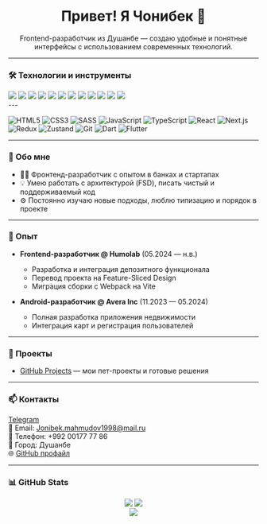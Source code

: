 <h1 align="center">
  Привет! Я Чонибек 👋
</h1>

<p align="center">
  Frontend-разработчик из Душанбе — создаю удобные и понятные интерфейсы с использованием современных технологий.
</p>

---

### 🛠️ Технологии и инструменты

<div>
  <img src="https://img.shields.io/badge/html5-%23E34F26.svg?style=for-the-badge&logo=html5&logoColor=white" />
  <img src="https://img.shields.io/badge/css3-%231572B6.svg?style=for-the-badge&logo=css3&logoColor=white" />
  <img src="https://img.shields.io/badge/SASS-hotpink.svg?style=for-the-badge&logo=SASS&logoColor=white" />
  <img src="https://img.shields.io/badge/javascript-%23323330.svg?style=for-the-badge&logo=javascript&logoColor=%23F7DF1E" />
  <img src="https://img.shields.io/badge/typescript-%23007ACC.svg?style=for-the-badge&logo=typescript&logoColor=white" />
  <img src="https://img.shields.io/badge/react-%2320232a.svg?style=for-the-badge&logo=react&logoColor=%2361DAFB" />
  <img src="https://img.shields.io/badge/next-black?style=for-the-badge&logo=next.js&logoColor=white" />
  <img src="https://img.shields.io/badge/redux-%23593d88.svg?style=for-the-badge&logo=redux&logoColor=white" />
  <img src="https://img.shields.io/badge/zustand-%2320232a.svg?style=for-the-badge&logo=react&color=grey" />
  <img src="https://img.shields.io/badge/git-%23121011.svg?style=for-the-badge&logo=git&logoColor=white" />
  <img src="https://img.shields.io/badge/dart-%230175C2.svg?style=for-the-badge&logo=dart&logoColor=white" />
  <img src="https://img.shields.io/badge/flutter-%2302569B.svg?style=for-the-badge&logo=flutter&logoColor=white" />
 
</div>
---

 ![HTML5](https://img.shields.io/badge/html5-%23E34F26.svg?style=for-the-badge&logo=html5&logoColor=white)
  ![CSS3](https://img.shields.io/badge/css3-%231572B6.svg?style=for-the-badge&logo=css3&logoColor=white)
  ![SASS](https://img.shields.io/badge/SASS-hotpink.svg?style=for-the-badge&logo=SASS&logoColor=white)
  ![JavaScript](https://img.shields.io/badge/javascript-%23323330.svg?style=for-the-badge&logo=javascript&logoColor=%23F7DF1E)
  ![TypeScript](https://img.shields.io/badge/typescript-%23007ACC.svg?style=for-the-badge&logo=typescript&logoColor=white)
  ![React](https://img.shields.io/badge/react-%2320232a.svg?style=for-the-badge&logo=react&logoColor=%2361DAFB)
  ![Next.js](https://img.shields.io/badge/next-black?style=for-the-badge&logo=next.js&logoColor=white)
  ![Redux](https://img.shields.io/badge/redux-%23593d88.svg?style=for-the-badge&logo=redux&logoColor=white)
  ![Zustand](https://img.shields.io/badge/zustand-%2320232a.svg?style=for-the-badge&logo=react&color=grey)
  ![Git](https://img.shields.io/badge/git-%23121011.svg?style=for-the-badge&logo=git&logoColor=white)
  ![Dart](https://img.shields.io/badge/dart-%230175C2.svg?style=for-the-badge&logo=dart&logoColor=white)
  ![Flutter](https://img.shields.io/badge/flutter-%2302569B.svg?style=for-the-badge&logo=flutter&logoColor=white)
  
---

### 🧠 Обо мне

- 🧑‍💻 Фронтенд-разработчик с опытом в банках и стартапах
- 💡 Умею работать с архитектурой (FSD), писать чистый и поддерживаемый код
- ⚙️ Постоянно изучаю новые подходы, люблю типизацию и порядок в проекте

---

### 💼 Опыт

- **Frontend-разработчик @ Humolab** (05.2024 — н.в.)
  - Разработка и интеграция депозитного функционала
  - Перевод проекта на Feature-Sliced Design
  - Миграция сборки с Webpack на Vite

- **Android-разработчик @ Avera Inc** (11.2023 — 05.2024)
  - Полная разработка приложения недвижимости
  - Интеграция карт и регистрация пользователей

---

### 🚀 Проекты

- [GitHub Projects](https://github.com/Jonibek9800) — мои пет-проекты и готовые решения

---

### 📫 Контакты

[Telegram](https://t.me/Polzovatel_000)  
📩 Email: Jonibek.mahmudov1998@mail.ru  
📱 Телефон: +992 00177 77 86  
📍 Город: Душанбе  
🌐 [GitHub профайл](https://github.com/Jonibek9800)

---

### 📊 GitHub Stats

<div align="center">
  <img src="https://github-readme-stats.vercel.app/api?username=Jonibek9800&show_icons=true&theme=vision-friendly-dark" />

  <img src="https://streak-stats.demolab.com/?user=Jonibek9800&theme=dark" />
  <br/>
  <img src="https://github-readme-stats.vercel.app/api/top-langs/?username=Jonibek9800&layout=compact&theme=vision-friendly-dark" />
</div>
